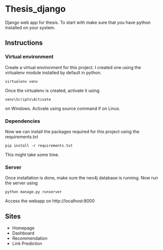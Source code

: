 # Thesis_django

Django web app for thesis. To start with make sure that you have python installed on your system.

## Instructions

### Virtual environment

Create a virtual environment for this project. I created one using the virtualenv module installed by default in python.

```{python}
virtualenv venv
```
Once the virtualenv is created, activate it using

```{python}
venv\Scripts\Activate
```

on Windows. Activate using source command if on Linux.

### Dependencies

Now we can install the packages required for this project using the requirements.txt


```{python}
pip install -r requirements.txt
```
This might take some time. 

### Server

Once installation is done, make sure the neo4j database is running. Now run the server using


```{python}
python manage.py runserver
```

Access the webapp on http://localhost:8000

## Sites

 - Homepage 
 - Dashboard
 - Recommendation
 - Link Prediction


